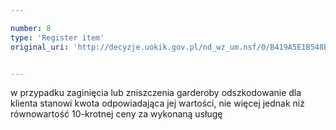 ```yaml
---

number: 8
type: 'Register item'
original_uri: 'http://decyzje.uokik.gov.pl/nd_wz_um.nsf/0/B419A5E1B548BD2DC12572DD003293B4?OpenDocument'


---
```


w przypadku zaginięcia lub zniszczenia garderoby odszkodowanie dla klienta stanowi kwota odpowiadająca jej wartości, nie więcej jednak niż równowartość 10-krotnej ceny za wykonaną usługę
